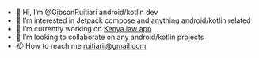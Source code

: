 - 👋 Hi, I’m @GibsonRuitiari android/kotlin dev
- 👀 I’m interested in Jetpack compose and anything android/kotlin related
- 🌱 I’m currently working on [Kenya law app](https://play.google.com/store/apps/details?id=com.ocluse.themis)
- 💞️ I’m looking to collaborate on any android/kotlin projects 
- 📫 How to reach me ruitiarii@gmail.com

<!---
GibsonRuitiari/GibsonRuitiari is a ✨ special ✨ repository because its `README.md` (this file) appears on your GitHub profile.
You can click the Preview link to take a look at your changes.
--->
